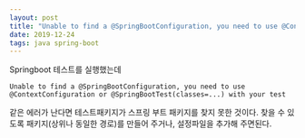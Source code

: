 ```yaml
---
layout: post
title: "Unable to find a @SpringBootConfiguration, you need to use @ContextConfiguration or @SpringBootTest(classes=...) with your test"
date: 2019-12-24
tags: java spring-boot
---
```


Springboot 테스트를 실행했는데

```
Unable to find a @SpringBootConfiguration, you need to use @ContextConfiguration or @SpringBootTest(classes=...) with your test
```

같은 에러가 난다면 테스트패키지가 스프링 부트 패키지를 찾지 못한 것이다. 찾을 수 있도록 패키지(상위나 동일한 경로)를 만들어 주거나, 설정파일을 추가해 주면된다.
